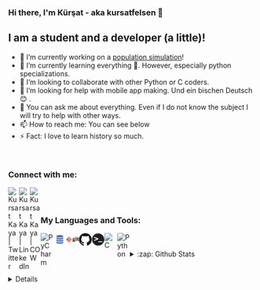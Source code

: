 ### Hi there, I'm Kürşat - aka kursatfelsen 👋


## I am a student and a developer (a little)!

- 🔭 I’m currently working on a [population simulation][website]!
- 🌱 I’m currently learning everything 🤣. However, especially python specializations.
- 👯 I’m looking to collaborate with other Python or C coders.
- 🤔 I’m looking for help with mobile app making. Und ein bischen Deutsch :blush: .
- 💬 You can ask me about everything. Even if I do not know the subject I will try to help with other ways.
- 📫 How to reach me: You can see below
- ⚡ Fact: I love to learn history so much.

<br />

### Connect with me:

[<img align="left" alt="Kursat Kaya | Twitter" width="22px" src="https://cdn.jsdelivr.net/npm/simple-icons@v3/icons/twitter.svg" />][twitter]
[<img align="left" alt="Kursat Kaya | LinkedIn" width="22px" src="https://cdn.jsdelivr.net/npm/simple-icons@v3/icons/linkedin.svg" />][linkedin]
[<img align="left" alt="Kursat Kaya | COW" width="22px" src="https://pbs.twimg.com/profile_images/1276955932509995009/WU9w-OnG_400x400.jpg" />][COW]

<br />
<br />

### My Languages and Tools:

[<img align="left" alt="PyCharm" width="26px" src="http://www.mubuto.com/img/pycharm.png" />][wb]
[<img align="left" alt="SQL" width="26px" src="https://raw.githubusercontent.com/github/explore/80688e429a7d4ef2fca1e82350fe8e3517d3494d/topics/sql/sql.png" />][wb]
[<img align="left" alt="Git" width="26px" src="https://raw.githubusercontent.com/github/explore/80688e429a7d4ef2fca1e82350fe8e3517d3494d/topics/git/git.png" />][wb]
[<img align="left" alt="GitHub" width="26px" src="https://raw.githubusercontent.com/github/explore/78df643247d429f6cc873026c0622819ad797942/topics/github/github.png" />][wb]
[<img align="left" alt="Terminal" width="26px" src="https://raw.githubusercontent.com/github/explore/80688e429a7d4ef2fca1e82350fe8e3517d3494d/topics/terminal/terminal.png" />][wb]
[<img align="left" alt="C" width="26px" src="https://www.techbaz.org/Course/img/c-logo.png" />][wb]
[<img align="left" alt="Python" width="26px" src="https://i1.wp.com/stickker.net/wp-content/uploads/2015/09/python.png?fit=600%2C600&ssl=1" />][wb]

<br />
<br />

<details>
  <summary>:zap: Github Stats</summary>

  <img align="left" alt="kursatfelsen's Github Stats" src="https://github-readme-stats.codestackr.vercel.app/api?username=kursatfelsen&show_icons=true&hide_border=true" />

</details>

<br />
<br />

<details>
  
[![Top Langs](https://github-readme-stats.vercel.app/api/top-langs/?username=kursatfelsen)](https://github.com/kursatfelsen/github-readme-stats)

</details>
  
[twitter]: https://twitter.com/kursat_felsen
[linkedin]: https://www.linkedin.com/in/k%C3%BCr%C5%9Fat-kaya-a5b5a4188/
[COW]: https://cow.ceng.metu.edu.tr/u/e2448587
[wb]: https://github.com/kursatfelsen
[website]: https://github.com/kursatfelsen/Mypythoncodes/blob/master/SudokuSolver
